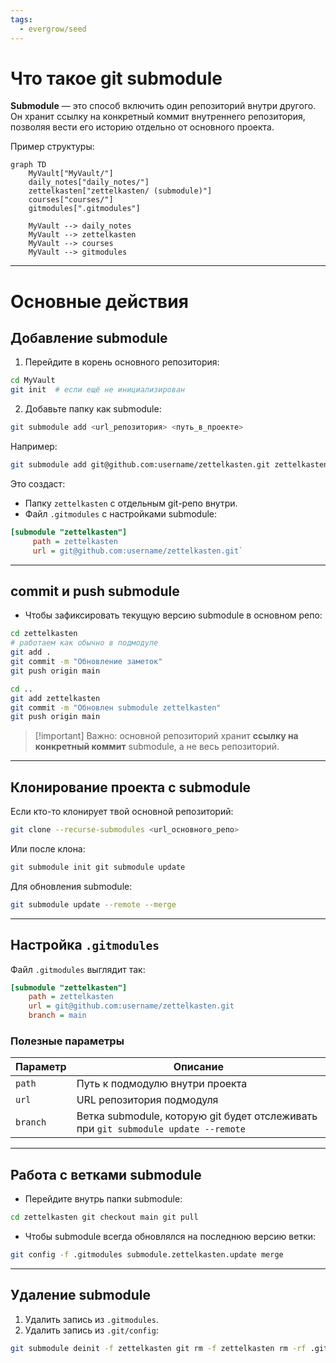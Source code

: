 ```yaml
---
tags:
  - evergrow/seed
---
```

# Что такое git submodule

**Submodule** — это способ включить один репозиторий внутри другого. Он хранит ссылку на конкретный коммит внутреннего репозитория, позволяя вести его историю отдельно от основного проекта.

Пример структуры:
```mermaid
graph TD
    MyVault["MyVault/"]
    daily_notes["daily_notes/"]
    zettelkasten["zettelkasten/ (submodule)"]
    courses["courses/"]
    gitmodules[".gitmodules"]

    MyVault --> daily_notes
    MyVault --> zettelkasten
    MyVault --> courses
    MyVault --> gitmodules

```


---

# Основные действия
## Добавление submodule

1. Перейдите в корень основного репозитория:

``` bash
cd MyVault
git init  # если ещё не инициализирован
```

2. Добавьте папку как submodule:

```bash
git submodule add <url_репозитория> <путь_в_проекте>
```

Например:

```bash
git submodule add git@github.com:username/zettelkasten.git zettelkasten`
```

Это создаст:

- Папку `zettelkasten` с отдельным git-репо внутри.
- Файл `.gitmodules` с настройками submodule:

```ini
[submodule "zettelkasten"]
     path = zettelkasten
     url = git@github.com:username/zettelkasten.git`
```


---

## commit и push submodule

- Чтобы зафиксировать текущую версию submodule в основном репо:
```bash
cd zettelkasten
# работаем как обычно в подмодуле
git add .
git commit -m "Обновление заметок" 
git push origin main  

cd .. 
git add zettelkasten 
git commit -m "Обновлен submodule zettelkasten" 
git push origin main
```


>[!important] Важно:
> основной репозиторий хранит **ссылку на конкретный коммит** submodule, а не весь репозиторий.

---

## Клонирование проекта с submodule

Если кто-то клонирует твой основной репозиторий:

```bash
git clone --recurse-submodules <url_основного_репо>
```

Или после клона:

```bash
git submodule init git submodule update
```

Для обновления submodule:

```bash
git submodule update --remote --merge
```

---

## Настройка `.gitmodules`

Файл `.gitmodules` выглядит так:
```ini
[submodule "zettelkasten"]
    path = zettelkasten
    url = git@github.com:username/zettelkasten.git
    branch = main
```

### Полезные параметры

|Параметр|Описание|
|---|---|
|`path`|Путь к подмодулю внутри проекта|
|`url`|URL репозитория подмодуля|
|`branch`|Ветка submodule, которую git будет отслеживать при `git submodule update --remote`|

---

## Работа с ветками submodule

- Перейдите внутрь папки submodule:
```bash
cd zettelkasten git checkout main git pull
```

- Чтобы submodule всегда обновлялся на последнюю версию ветки:
```bash 
git config -f .gitmodules submodule.zettelkasten.update merge
```

---

## Удаление submodule

1. Удалить запись из `.gitmodules`.
2. Удалить запись из `.git/config`:
```bash
git submodule deinit -f zettelkasten git rm -f zettelkasten rm -rf .git/modules/zettelkasten
```
